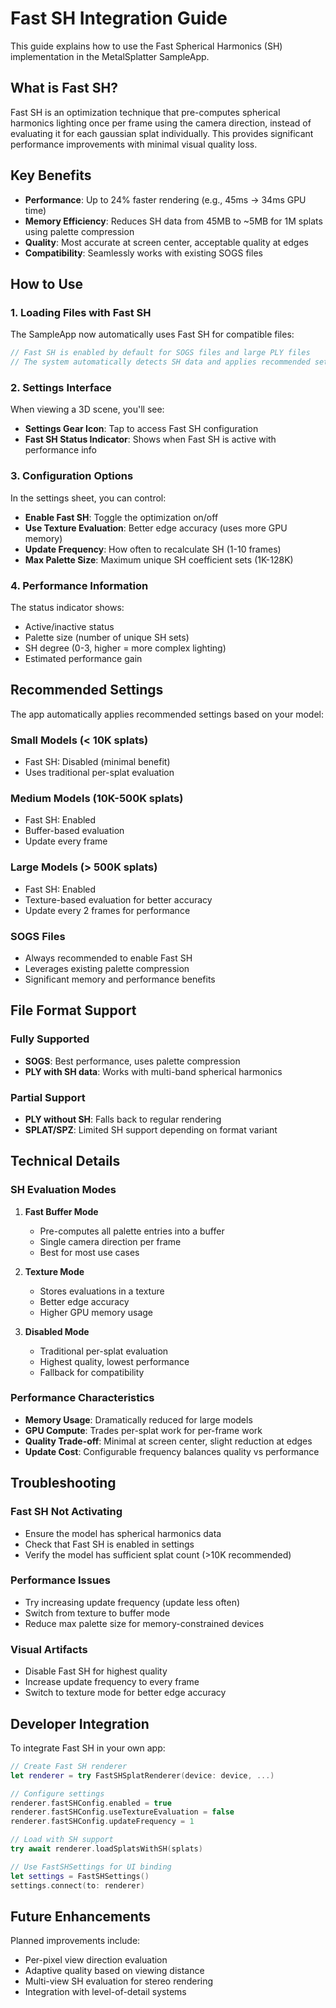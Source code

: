 # Fast SH Integration Guide

This guide explains how to use the Fast Spherical Harmonics (SH) implementation in the MetalSplatter SampleApp.

## What is Fast SH?

Fast SH is an optimization technique that pre-computes spherical harmonics lighting once per frame using the camera direction, instead of evaluating it for each gaussian splat individually. This provides significant performance improvements with minimal visual quality loss.

## Key Benefits

- **Performance**: Up to 24% faster rendering (e.g., 45ms → 34ms GPU time)
- **Memory Efficiency**: Reduces SH data from 45MB to ~5MB for 1M splats using palette compression
- **Quality**: Most accurate at screen center, acceptable quality at edges
- **Compatibility**: Seamlessly works with existing SOGS files

## How to Use

### 1. Loading Files with Fast SH

The SampleApp now automatically uses Fast SH for compatible files:

```swift
// Fast SH is enabled by default for SOGS files and large PLY files
// The system automatically detects SH data and applies recommended settings
```

### 2. Settings Interface

When viewing a 3D scene, you'll see:

- **Settings Gear Icon**: Tap to access Fast SH configuration
- **Fast SH Status Indicator**: Shows when Fast SH is active with performance info

### 3. Configuration Options

In the settings sheet, you can control:

- **Enable Fast SH**: Toggle the optimization on/off
- **Use Texture Evaluation**: Better edge accuracy (uses more GPU memory)
- **Update Frequency**: How often to recalculate SH (1-10 frames)
- **Max Palette Size**: Maximum unique SH coefficient sets (1K-128K)

### 4. Performance Information

The status indicator shows:
- Active/inactive status
- Palette size (number of unique SH sets)
- SH degree (0-3, higher = more complex lighting)
- Estimated performance gain

## Recommended Settings

The app automatically applies recommended settings based on your model:

### Small Models (< 10K splats)
- Fast SH: Disabled (minimal benefit)
- Uses traditional per-splat evaluation

### Medium Models (10K-500K splats)
- Fast SH: Enabled
- Buffer-based evaluation
- Update every frame

### Large Models (> 500K splats)
- Fast SH: Enabled
- Texture-based evaluation for better accuracy
- Update every 2 frames for performance

### SOGS Files
- Always recommended to enable Fast SH
- Leverages existing palette compression
- Significant memory and performance benefits

## File Format Support

### Fully Supported
- **SOGS**: Best performance, uses palette compression
- **PLY with SH data**: Works with multi-band spherical harmonics

### Partial Support
- **PLY without SH**: Falls back to regular rendering
- **SPLAT/SPZ**: Limited SH support depending on format variant

## Technical Details

### SH Evaluation Modes

1. **Fast Buffer Mode**
   - Pre-computes all palette entries into a buffer
   - Single camera direction per frame
   - Best for most use cases

2. **Texture Mode**
   - Stores evaluations in a texture
   - Better edge accuracy
   - Higher GPU memory usage

3. **Disabled Mode**
   - Traditional per-splat evaluation
   - Highest quality, lowest performance
   - Fallback for compatibility

### Performance Characteristics

- **Memory Usage**: Dramatically reduced for large models
- **GPU Compute**: Trades per-splat work for per-frame work
- **Quality Trade-off**: Minimal at screen center, slight reduction at edges
- **Update Cost**: Configurable frequency balances quality vs performance

## Troubleshooting

### Fast SH Not Activating
- Ensure the model has spherical harmonics data
- Check that Fast SH is enabled in settings
- Verify the model has sufficient splat count (>10K recommended)

### Performance Issues
- Try increasing update frequency (update less often)
- Switch from texture to buffer mode
- Reduce max palette size for memory-constrained devices

### Visual Artifacts
- Disable Fast SH for highest quality
- Increase update frequency to every frame
- Switch to texture mode for better edge accuracy

## Developer Integration

To integrate Fast SH in your own app:

```swift
// Create Fast SH renderer
let renderer = try FastSHSplatRenderer(device: device, ...)

// Configure settings
renderer.fastSHConfig.enabled = true
renderer.fastSHConfig.useTextureEvaluation = false
renderer.fastSHConfig.updateFrequency = 1

// Load with SH support
try await renderer.loadSplatsWithSH(splats)

// Use FastSHSettings for UI binding
let settings = FastSHSettings()
settings.connect(to: renderer)
```

## Future Enhancements

Planned improvements include:
- Per-pixel view direction evaluation
- Adaptive quality based on viewing distance
- Multi-view SH evaluation for stereo rendering
- Integration with level-of-detail systems